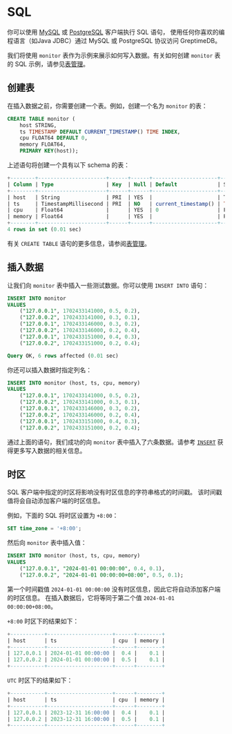 # SQL

你可以使用 [MySQL](/user-guide/clients/mysql.md) 或 [PostgreSQL](/user-guide/clients/postgresql.md) 客户端执行 SQL 语句，
使用任何你喜欢的编程语言（如Java JDBC）通过 MySQL 或 PostgreSQL 协议访问 GreptimeDB。

我们将使用 `monitor` 表作为示例来展示如何写入数据。有关如何创建 `monitor` 表的 SQL 示例，请参见[表管理](./../table-management.md#创建表)。

## 创建表

在插入数据之前，你需要创建一个表。例如，创建一个名为 `monitor` 的表：

```sql
CREATE TABLE monitor (
    host STRING,
    ts TIMESTAMP DEFAULT CURRENT_TIMESTAMP() TIME INDEX,
    cpu FLOAT64 DEFAULT 0,
    memory FLOAT64,
    PRIMARY KEY(host));
```

上述语句将创建一个具有以下 schema 的表：

```sql
+--------+----------------------+------+------+---------------------+---------------+
| Column | Type                 | Key  | Null | Default             | Semantic Type |
+--------+----------------------+------+------+---------------------+---------------+
| host   | String               | PRI  | YES  |                     | TAG           |
| ts     | TimestampMillisecond | PRI  | NO   | current_timestamp() | TIMESTAMP     |
| cpu    | Float64              |      | YES  | 0                   | FIELD         |
| memory | Float64              |      | YES  |                     | FIELD         |
+--------+----------------------+------+------+---------------------+---------------+
4 rows in set (0.01 sec)
```

有关 `CREATE TABLE` 语句的更多信息，请参阅[表管理](/user-guide/table-management.md#create-a-table)。

## 插入数据

让我们向 `monitor` 表中插入一些测试数据。你可以使用 `INSERT INTO` 语句：

```sql
INSERT INTO monitor
VALUES
    ("127.0.0.1", 1702433141000, 0.5, 0.2),
    ("127.0.0.2", 1702433141000, 0.3, 0.1),
    ("127.0.0.1", 1702433146000, 0.3, 0.2),
    ("127.0.0.2", 1702433146000, 0.2, 0.4),
    ("127.0.0.1", 1702433151000, 0.4, 0.3),
    ("127.0.0.2", 1702433151000, 0.2, 0.4);
```

```sql
Query OK, 6 rows affected (0.01 sec)
```

你还可以插入数据时指定列名：

```sql
INSERT INTO monitor (host, ts, cpu, memory)
VALUES
    ("127.0.0.1", 1702433141000, 0.5, 0.2),
    ("127.0.0.2", 1702433141000, 0.3, 0.1),
    ("127.0.0.1", 1702433146000, 0.3, 0.2),
    ("127.0.0.2", 1702433146000, 0.2, 0.4),
    ("127.0.0.1", 1702433151000, 0.4, 0.3),
    ("127.0.0.2", 1702433151000, 0.2, 0.4);
```

通过上面的语句，我们成功的向 `monitor` 表中插入了六条数据。请参考 [`INSERT`](/reference/sql/insert.md) 获得更多写入数据的相关信息。

## 时区

SQL 客户端中指定的时区将影响没有时区信息的字符串格式的时间戳。
该时间戳值将会自动添加客户端的时区信息。

例如，下面的 SQL 将时区设置为 `+8:00`：

```sql
SET time_zone = '+8:00';
```

然后向 `monitor` 表中插入值：

```sql
INSERT INTO monitor (host, ts, cpu, memory)
VALUES
    ("127.0.0.1", "2024-01-01 00:00:00", 0.4, 0.1),
    ("127.0.0.2", "2024-01-01 00:00:00+08:00", 0.5, 0.1);
```

第一个时间戳值 `2024-01-01 00:00:00` 没有时区信息，因此它将自动添加客户端的时区信息。
在插入数据后，它将等同于第二个值 `2024-01-01 00:00:00+08:00`。

`+8:00` 时区下的结果如下：

```sql
+-----------+---------------------+------+--------+
| host      | ts                  | cpu  | memory |
+-----------+---------------------+------+--------+
| 127.0.0.1 | 2024-01-01 00:00:00 |  0.4 |    0.1 |
| 127.0.0.2 | 2024-01-01 00:00:00 |  0.5 |    0.1 |
+-----------+---------------------+------+--------+
```

`UTC` 时区下的结果如下：

```sql
+-----------+---------------------+------+--------+
| host      | ts                  | cpu  | memory |
+-----------+---------------------+------+--------+
| 127.0.0.1 | 2023-12-31 16:00:00 |  0.4 |    0.1 |
| 127.0.0.2 | 2023-12-31 16:00:00 |  0.5 |    0.1 |
+-----------+---------------------+------+--------+
```
